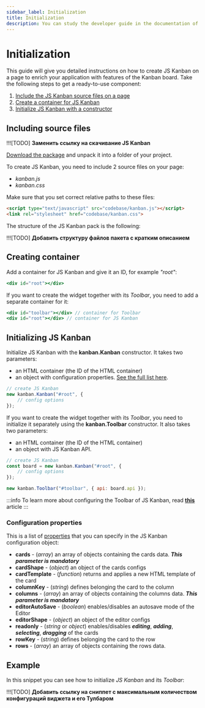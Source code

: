 ```yaml
---
sidebar_label: Initialization
title: Initialization
description: You can study the developer guide in the documentation of the JavaScript Kanban library. Browse API reference, try out code examples and live demos.
---
```


# Initialization

This guide will give you detailed instructions on how to create JS Kanban on a page to enrich your application with features of the Kanban board. Take the following steps to get a ready-to-use component:

1. [Include the JS Kanban source files on a page](#including-source-files)
2. [Create a container for JS Kanban](#creating-container)
3. [Initialize JS Kanban with a constructor](#initializing-js-kanban)

## Including source files

!!![TODO] **Заменить ссылку на скачивание JS Kanban**

[Download the package](https://dhtmlx.com/docs) and unpack it into a folder of your project.

To create JS Kanban, you need to include 2 source files on your page:

- *kanban.js*
- *kanban.css*

Make sure that you set correct relative paths to these files:

```html title="index.html"
<script type="text/javascript" src="codebase/kanban.js"></script>  
<link rel="stylesheet" href="codebase/kanban.css">
```

The structure of the JS Kanban pack is the following:

!!![TODO] **Добавить структуру файлов пакета с кратким описанием**

## Creating container

Add a container for JS Kanban and give it an ID, for example *"root"*:

```jsx title="index.html"
<div id="root"></div>
```

If you want to create the widget together with its *Toolbar*, you need to add a separate container for it:

```jsx {1} title="index.html"
<div id="toolbar"></div> // container for Toolbar
<div id="root"></div> // container for JS Kanban
```

## Initializing JS Kanban

Initialize JS Kanban with the **kanban.Kanban** constructor. It takes two parameters:

- an HTML container (the ID of the HTML container)
- an object with configuration properties. [See the full list here](#configuration-properties).

```jsx title="index.html"
// create JS Kanban
new kanban.Kanban("#root", {
    // config options
});
```

If you want to create the widget together with its *Toolbar*, you need to initialize it separately using the **kanban.Toolbar** constructor. It also takes two parameters:

- an HTML container (the ID of the HTML container)
- an object with JS Kanban API.

```jsx {6} title="index.html"
// create JS Kanban
const board = new kanban.Kanban("#root", {
    // config options
});

new kanban.Toolbar("#toolbar", { api: board.api });
```

:::info
To learn more about configuring the Toolbar of JS Kanban, read [**this**](./configuration.md/#toolbar) article
:::

### Configuration properties

This is a list of [properties](api/api_overview.md/#js-kanban-properties) that you can specify in the JS Kanban configuration object:

- **cards** - (*array*) an array of objects containing the cards data. ***This parameter is mandatory***
- **cardShape** - (*object*) an object of the cards configs
- **cardTemplate** - (*function*) returns and applies a new HTML template of the card
- **columnKey** - (*string*) defines belonging the card to the column
- **columns** - (*array*) an array of objects containing the columns data. ***This parameter is mandatory***
- **editorAutoSave** - (*boolean*) enables/disables an autosave mode of the Editor
- **editorShape** - (*object*) an object of the editor configs
- **readonly** - (*string* or *object*) enables/disables ***editing***, ***adding***, ***selecting***, ***dragging*** of the cards
- **rowKey** - (*string*) defines belonging the card to the row
- **rows** - (*array*) an array of objects containing the rows data.

## Example

In this snippet you can see how to initialize *JS Kanban* and its *Toolbar*:

!!![TODO] **Добавить ссылку на сниппет с максимальным количеством конфигураций виджета и его Тулбаром**

<iframe src="" frameborder="0" class="snippet_iframe" width="100%" height="400"></iframe>

